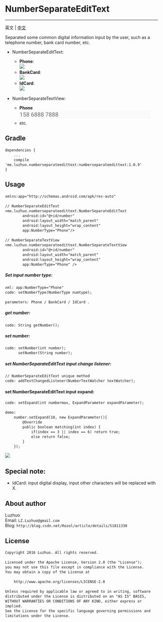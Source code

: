 # NumberSeparateEditText
---
英文 | [中文](https://github.com/LZLuzhuo/NumberSeparateEditText/blob/master/CREADME.md)  

Separated some common digital information input by the user, such as a telephone number, bank card number, etc. 

 - NumberSeparateEditText:
	 - **Phone**:  
		![](/screenshot/NumberSeparateEditText01.gif)  
	 - **BankCard**:  
		![](/screenshot/NumberSeparateEditText02.gif)  
	 - **IdCard**:  
		![](/screenshot/NumberSeparateEditText03.gif)  

 - NumberSeparateTextView:
	 - **Phone**  
	 	![](/screenshot/NumberSeparateEditText06.png)  
	 - etc.

## Gradle

	dependencies {
	    ...
	    compile 'me.luzhuo.numberseparateedittext:numberseparateedittext:1.0.9'
	}


## Usage

	xmlns:app="http://schemas.android.com/apk/res-auto"

	// NumberSeparateEditText
	<me.luzhuo.numberseparateedittext.NumberSeparateEditText
	        android:id="@+id/number"
	        android:layout_width="match_parent"
	        android:layout_height="wrap_content"
	        app:NumberType="Phone"/>

	// NumberSeparateTextView
    <me.luzhuo.numberseparateedittext.NumberSeparateTextView
	        android:id="@+id/number"
	        android:layout_width="match_parent"
	        android:layout_height="wrap_content"
	        app:NumberType="Phone" />


##### Set input number type:
	xml: app:NumberType="Phone"
	code: setNumberType(NumberType numtype);

	parameters: Phone / BankCard / IdCard .

##### get number:
	code: String getNumber();

##### set number:
	code: setNumber(int number);
		  setNumber(String number);

##### set NumberSeparateEditText input change listener:
	// NumberSeparateEditText unique method
	code: addTextChangedListener(NumberTextWatcher textWatcher);

#### set NumberSeparateEditText input expand:
	code: setExpand(int numbermax, ExpandParameter expandParameter);

	demo:  
		number.setExpand(10, new ExpandParameter(){
		    @Override
		    public boolean matching(int index) {
		        if(index == 3 || index == 6) return true;
		        else return false;
		    }
		});

![](/screenshot/NumberSeparateEditText05.png)

## Special note:
- IdCard: input digital display, input other characters will be replaced with X.

## About author

Luzhuo  
Email: `LZ.Luzhuo@gmail.com`  
Blog: `http://blog.csdn.net/Rozol/article/details/51811330`  


## License

	Copyright 2016 Luzhuo. All rights reserved.
	
	Licensed under the Apache License, Version 2.0 (the "License");
	you may not use this file except in compliance with the License.
	You may obtain a copy of the License at
	
	    http://www.apache.org/licenses/LICENSE-2.0
	
	Unless required by applicable law or agreed to in writing, software
	distributed under the License is distributed on an "AS IS" BASIS,
	WITHOUT WARRANTIES OR CONDITIONS OF ANY KIND, either express or implied.
	See the License for the specific language governing permissions and
	limitations under the License.